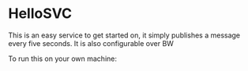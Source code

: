 # HelloSVC

This is an easy service to get started on, it simply publishes a message every
five seconds. It is also configurable over BW

To run this on your own machine:
